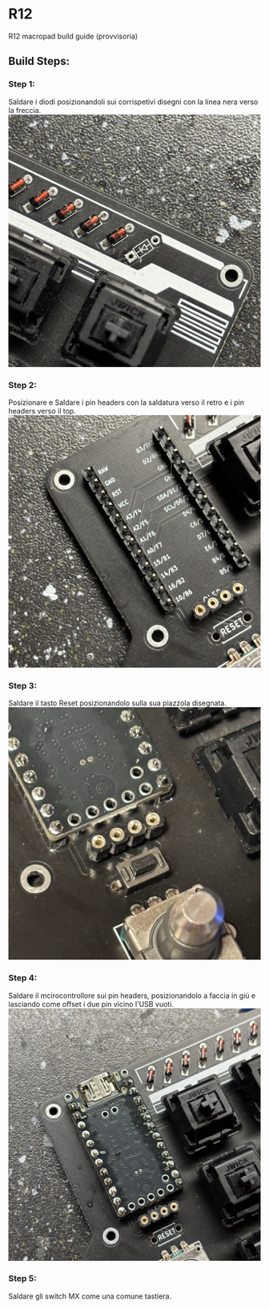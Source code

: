 # R12
R12 macropad build guide (provvisoria)


## Build Steps:

### Step 1:
Saldare i diodi posizionandoli sui corrispetivi disegni con la linea nera verso la freccia.
![step1](https://github.com/MoltenKhor/R12/blob/main/images/step1.JPG)

### Step 2: 
Posizionare e Saldare i pin headers con la saldatura verso il retro e i pin headers verso il top.
![step2](/images/step2.JPG)

### Step 3:
Saldare il tasto Reset posizionandolo sulla sua piazzola disegnata.
![step3](/images/step3.jpg)

### Step 4: 
Saldare il mcirocontrollore sui pin headers, posizionandolo a faccia in giù e lasciando come offset i due pin vicino l'USB vuoti.
![step4](/images/step4.jpg)

### Step 5:
Saldare gli switch MX come una comune tastiera.
